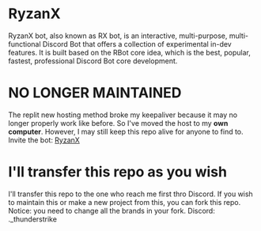 # RyzanX
RyzanX bot, also known as RX bot, is an interactive, multi-purpose, multi-functional Discord Bot that offers a collection of experimental in-dev features. It is built based on the RBot core idea, which is the best, popular, fastest, professional Discord Bot core development. 
# NO LONGER MAINTAINED
The replit new hosting method broke my keepaliver because it may no longer properly work like before. So I've moved the host to my **own computer**. However, I may still keep this repo alive for anyone to find to.<br>
Invite the bot: [RyzanX](<https://discord.com/api/oauth2/authorize?client_id=1107664127289212978&permissions=28032983496823&scope=bot+applications.commands>)
# I'll transfer this repo as you wish
I'll transfer this repo to the one who reach me first thro Discord. If you wish to maintain this or make a new project from this, you can fork this repo. Notice: you need to change all the brands in your fork.
Discord: ._thunderstrike
